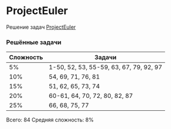 # ProjectEuler

Решение задач [ProjectEuler](https://projecteuler.net)

### Решённые задачи

| Сложность | Задачи                                  |
|-----------|-----------------------------------------|
| 5%        | 1-50, 52, 53, 55-59, 63, 67, 79, 92, 97 |
| 10%       | 54, 69, 71, 76, 81                      |
| 15%       | 51, 62, 65, 73, 74                      |
| 20%       | 60-61, 64, 70, 72, 80, 82, 87           |
| 25%       | 66, 68, 75, 77                          |

Всего: 84
Средняя сложность: 8%
